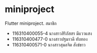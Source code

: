 # miniproject 

Flutter miniproject.
 สมาชิก
* 116310400055-4 นางสาวสิริภัสสร มีแววแสง
* 116310400477-0 นางสาวปฐมาวดี ทับทอง
* 116310400571-0 นางสาวสุมลจิต สังข์ขาว
